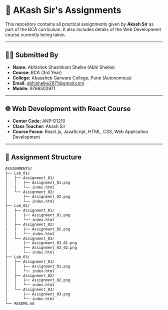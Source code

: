 # 📘 AKash Sir's Assignments

This repository contains all practical assignments given by **Akash Sir** as part of the BCA curriculum. It also includes details of the Web Development course currently being taken.

---

## 👨‍💻 Submitted By

- **Name:** Abhishek Shashikant Shelke (Abhi Shelke)
- **Course:** BCA (3rd Year)
- **College:** Abasaheb Garware College, Pune (Autonomous)
- **Email:** abhishelke2971@gmail.com
- **Mobile:** 9766502971

---

## 🌐 Web Development with React Course

- **Center Code:** ANP-D1210  
- **Class Teacher:** Akash Sir  
- **Course Focus:** React.js, JavaScript, HTML, CSS, Web Application Development

---

## 📂 Assignment Structure

```bash
ASSIGNMENTS/
├── Lab_01/
│   ├── Assignment_01/
│   │   ├── Assignment_01.png
│   │   └── index.html
│   └── Assignment_02/
│       ├── Assignment_02.png
│       └── index.html
├── Lab_02/
│   ├── Assignment_01/
│   │   ├── Assignment_01.png
│   │   └── index.html
│   ├── Assignment_02/
│   │   ├── Assignment_02.png
│   │   └── index.html
│   └── Assignment_03/
│       ├── Assignment_03_01.png
│       ├── Assignment_03_02.png
│       └── index.html
├── Lab_03/
│   ├── Assignment_01/
│   │   ├── Assignment_01.png
│   │   └── index.html
│   ├── Assignment_02/
│   │   ├── Assignment_02.png
│   │   └── index.html
│   └── Assignment_03/
│       ├── Assignment_03.png
│       └── index.html
└── README.md
